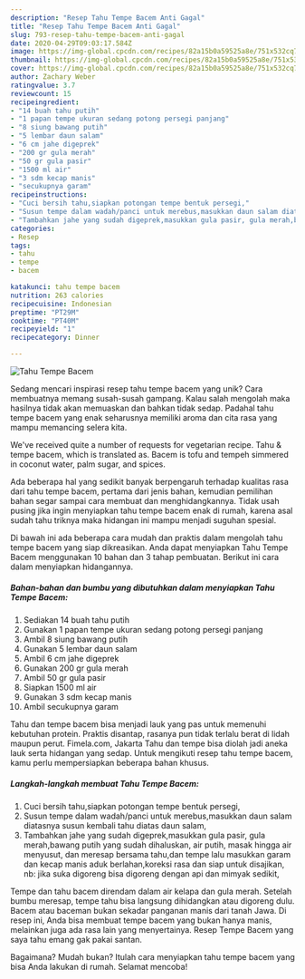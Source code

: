 ```yaml
---
description: "Resep Tahu Tempe Bacem Anti Gagal"
title: "Resep Tahu Tempe Bacem Anti Gagal"
slug: 793-resep-tahu-tempe-bacem-anti-gagal
date: 2020-04-29T09:03:17.584Z
image: https://img-global.cpcdn.com/recipes/82a15b0a59525a8e/751x532cq70/tahu-tempe-bacem-foto-resep-utama.jpg
thumbnail: https://img-global.cpcdn.com/recipes/82a15b0a59525a8e/751x532cq70/tahu-tempe-bacem-foto-resep-utama.jpg
cover: https://img-global.cpcdn.com/recipes/82a15b0a59525a8e/751x532cq70/tahu-tempe-bacem-foto-resep-utama.jpg
author: Zachary Weber
ratingvalue: 3.7
reviewcount: 15
recipeingredient:
- "14 buah tahu putih"
- "1 papan tempe ukuran sedang potong persegi panjang"
- "8 siung bawang putih"
- "5 lembar daun salam"
- "6 cm jahe digeprek"
- "200 gr gula merah"
- "50 gr gula pasir"
- "1500 ml air"
- "3 sdm kecap manis"
- "secukupnya garam"
recipeinstructions:
- "Cuci bersih tahu,siapkan potongan tempe bentuk persegi,"
- "Susun tempe dalam wadah/panci untuk merebus,masukkan daun salam diatasnya susun kembali tahu diatas daun salam,"
- "Tambahkan jahe yang sudah digeprek,masukkan gula pasir, gula merah,bawang putih yang sudah dihaluskan, air putih, masak hingga air menyusut, dan meresap bersama tahu,dan tempe lalu masukkan garam dan kecap manis aduk berlahan,koreksi rasa dan siap untuk disajikan, nb: jika suka digoreng bisa digoreng dengan api dan mimyak sedikit,"
categories:
- Resep
tags:
- tahu
- tempe
- bacem

katakunci: tahu tempe bacem 
nutrition: 263 calories
recipecuisine: Indonesian
preptime: "PT29M"
cooktime: "PT40M"
recipeyield: "1"
recipecategory: Dinner

---
```



![Tahu Tempe Bacem](https://img-global.cpcdn.com/recipes/82a15b0a59525a8e/751x532cq70/tahu-tempe-bacem-foto-resep-utama.jpg)

Sedang mencari inspirasi resep tahu tempe bacem yang unik? Cara membuatnya memang susah-susah gampang. Kalau salah mengolah maka hasilnya tidak akan memuaskan dan bahkan tidak sedap. Padahal tahu tempe bacem yang enak seharusnya memiliki aroma dan cita rasa yang mampu memancing selera kita.

We&#39;ve received quite a number of requests for vegetarian recipe. Tahu &amp; tempe bacem, which is translated as. Bacem is tofu and tempeh simmered in coconut water, palm sugar, and spices.

Ada beberapa hal yang sedikit banyak berpengaruh terhadap kualitas rasa dari tahu tempe bacem, pertama dari jenis bahan, kemudian pemilihan bahan segar sampai cara membuat dan menghidangkannya. Tidak usah pusing jika ingin menyiapkan tahu tempe bacem enak di rumah, karena asal sudah tahu triknya maka hidangan ini mampu menjadi suguhan spesial.


Di bawah ini ada beberapa cara mudah dan praktis dalam mengolah tahu tempe bacem yang siap dikreasikan. Anda dapat menyiapkan Tahu Tempe Bacem menggunakan 10 bahan dan 3 tahap pembuatan. Berikut ini cara dalam menyiapkan hidangannya.

<!--inarticleads1-->

##### Bahan-bahan dan bumbu yang dibutuhkan dalam menyiapkan Tahu Tempe Bacem:

1. Sediakan 14 buah tahu putih
1. Gunakan 1 papan tempe ukuran sedang potong persegi panjang
1. Ambil 8 siung bawang putih
1. Gunakan 5 lembar daun salam
1. Ambil 6 cm jahe digeprek
1. Gunakan 200 gr gula merah
1. Ambil 50 gr gula pasir
1. Siapkan 1500 ml air
1. Gunakan 3 sdm kecap manis
1. Ambil secukupnya garam


Tahu dan tempe bacem bisa menjadi lauk yang pas untuk memenuhi kebutuhan protein. Praktis disantap, rasanya pun tidak terlalu berat di lidah maupun perut. Fimela.com, Jakarta Tahu dan tempe bisa diolah jadi aneka lauk serta hidangan yang sedap. Untuk mengikuti resep tahu tempe bacem, kamu perlu mempersiapkan beberapa bahan khusus. 

<!--inarticleads2-->

##### Langkah-langkah membuat Tahu Tempe Bacem:

1. Cuci bersih tahu,siapkan potongan tempe bentuk persegi,
1. Susun tempe dalam wadah/panci untuk merebus,masukkan daun salam diatasnya susun kembali tahu diatas daun salam,
1. Tambahkan jahe yang sudah digeprek,masukkan gula pasir, gula merah,bawang putih yang sudah dihaluskan, air putih, masak hingga air menyusut, dan meresap bersama tahu,dan tempe lalu masukkan garam dan kecap manis aduk berlahan,koreksi rasa dan siap untuk disajikan, nb: jika suka digoreng bisa digoreng dengan api dan mimyak sedikit,


Tempe dan tahu bacem direndam dalam air kelapa dan gula merah. Setelah bumbu meresap, tempe tahu bisa langsung dihidangkan atau digoreng dulu. Bacem atau baceman bukan sekadar panganan manis dari tanah Jawa. Di resep ini, Anda bisa membuat tempe bacem yang bukan hanya manis, melainkan juga ada rasa lain yang menyertainya. Resep Tempe Bacem yang saya tahu emang gak pakai santan. 

Bagaimana? Mudah bukan? Itulah cara menyiapkan tahu tempe bacem yang bisa Anda lakukan di rumah. Selamat mencoba!
